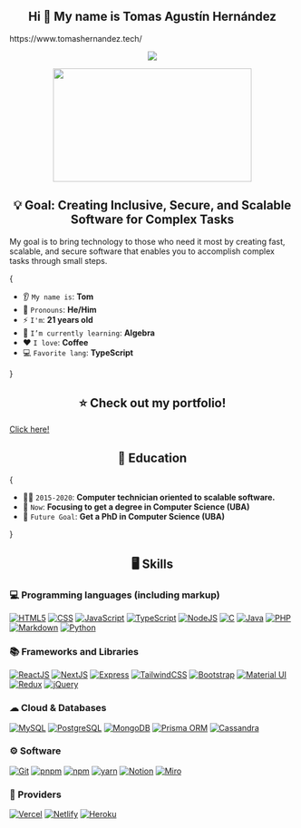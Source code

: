 <h2 align="center"> Hi 👋 My name is Tomas Agustín Hernández </h2>
<p> https://www.tomashernandez.tech/ </p>
<p align="center">
    <img src="https://komarev.com/ghpvc/?username=tomihq"/> 
</p>

<p align="center" style="object-fit: cover;">
    <img src="https://media.tenor.com/2ePv10lBD6EAAAAd/cat-kitty.gif" width=350 height=200 /> 
</p>

<h2 align="center">💡 Goal: Creating Inclusive, Secure, and Scalable Software for Complex Tasks</h2>
<p>My goal is to bring technology to those who need it most by creating fast, scalable, and secure software that enables you to accomplish complex tasks through small steps.</p>

{  

* 👂 `My name is`: **Tom**
* 👩 `Pronouns`: **He/Him**
* ⚡ `I'm`: **21 years old**
* 🌱 `I’m currently learning`: **Algebra**
* ❤️ `I love`: **Coffee**  
* 💻 `Favorite lang`: **TypeScript**
  
}




<h2 align="center"> ⭐ Check out my portfolio! </h2>
<a href="https://tomihq-portfolio-v2.vercel.app/" target="_blank"> Click here!</a>  


<h2 align="center">📘 Education </h2>
{  

* 👨‍🎓 `2015-2020`: **Computer technician oriented to scalable software.**
* 📘 `Now`: **Focusing to get a degree in Computer Science (UBA)**
* 🌟 `Future Goal`: **Get a PhD in Computer Science (UBA)**

}

<h2 align="center">🖥️ Skills </h2>
<h3> 💻 Programming languages (including markup) </h3>
<a href="https://img.shields.io/badge/HTML5-E34F26?style=for-the-badge&logo=html5&logoColor=white"><img alt="HTML5" src="https://img.shields.io/badge/HTML5-E34F26?style=for-the-badge&logo=html5&logoColor=white"></a>
<a href="https://img.shields.io/badge/CSS3-1572B6?style=for-the-badge&logo=css3&logoColor=white"><img alt="CSS" src="https://img.shields.io/badge/CSS3-1572B6?style=for-the-badge&logo=css3&logoColor=white"></a>
<a href="https://img.shields.io/badge/JavaScript-323330?style=for-the-badge&logo=javascript&logoColor=F7DF1E"><img alt="JavaScript" src="https://img.shields.io/badge/JavaScript-323330?style=for-the-badge&logo=javascript&logoColor=F7DF1E"></a>
<a href="https://img.shields.io/badge/TypeScript-007ACC?style=for-the-badge&logo=typescript&logoColor=white"><img alt="TypeScript" src="https://img.shields.io/badge/TypeScript-007ACC?style=for-the-badge&logo=typescript&logoColor=white"></a>
<a href="https://img.shields.io/badge/Node.js-43853D?style=for-the-badge&logo=node.js&logoColor=white"><img alt="NodeJS" src="https://img.shields.io/badge/Node.js-43853D?style=for-the-badge&logo=node.js&logoColor=white"></a>
<a href="https://img.shields.io/badge/C-00599C?style=for-the-badge&logo=c&logoColor=white"><img alt="C" src="https://img.shields.io/badge/C-00599C?style=for-the-badge&logo=c&logoColor=white"></a>
<a href="https://img.shields.io/badge/Java-ED8B00?style=for-the-badge&logo=openjdk&logoColor=white"><img alt="Java" src="https://img.shields.io/badge/Java-ED8B00?style=for-the-badge&logo=openjdk&logoColor=white"></a>
<a href="https://img.shields.io/badge/PHP-777BB4?style=for-the-badge&logo=php&logoColor=white"><img alt="PHP" src="https://img.shields.io/badge/PHP-777BB4?style=for-the-badge&logo=php&logoColor=white"></a>
<a href="https://img.shields.io/badge/Markdown-000000?style=for-the-badge&logo=markdown&logoColor=white"><img alt="Markdown" src="https://img.shields.io/badge/Markdown-000000?style=for-the-badge&logo=markdown&logoColor=white"></a>
<a href="https://img.shields.io/badge/Python-3776AB?style=for-the-badge&logo=python&logoColor=white"><img alt="Python" src="https://img.shields.io/badge/Python-3776AB?style=for-the-badge&logo=python&logoColor=white"></a>


<h3> 📚 Frameworks and Libraries </h3>
<a href="https://img.shields.io/badge/React-20232A?style=for-the-badge&logo=react&logoColor=61DAFB"><img alt="ReactJS" src="https://img.shields.io/badge/React-20232A?style=for-the-badge&logo=react&logoColor=61DAFB"></a>
<a href="https://img.shields.io/badge/Next-black?style=for-the-badge&logo=next.js&logoColor=white"><img alt="NextJS" src="https://img.shields.io/badge/Next-black?style=for-the-badge&logo=next.js&logoColor=white"></a>
<a href="https://img.shields.io/badge/Express.js-404D59?style=for-the-badge"><img alt="Express" src="https://img.shields.io/badge/Express.js-404D59?style=for-the-badge"></a>
<a href="https://img.shields.io/badge/Tailwind_CSS-38B2AC?style=for-the-badge&logo=tailwind-css&logoColor=white"><img alt="TailwindCSS" src="https://img.shields.io/badge/Tailwind_CSS-38B2AC?style=for-the-badge&logo=tailwind-css&logoColor=white"></a>
<a href="https://img.shields.io/badge/Bootstrap-563D7C?style=for-the-badge&logo=bootstrap&logoColor=white"><img alt="Bootstrap" src="https://img.shields.io/badge/Bootstrap-563D7C?style=for-the-badge&logo=bootstrap&logoColor=white"></a>
<a href="https://img.shields.io/badge/Material--UI-0081CB?style=for-the-badge&logo=material-ui&logoColor=white"><img alt="Material UI" src="https://img.shields.io/badge/Material--UI-0081CB?style=for-the-badge&logo=material-ui&logoColor=white"></a>
<a href="https://img.shields.io/badge/Redux-593D88?style=for-the-badge&logo=redux&logoColor=white"><img alt="Redux" src="https://img.shields.io/badge/Redux-593D88?style=for-the-badge&logo=redux&logoColor=white"></a>
<a href="https://img.shields.io/badge/jQuery-0769AD?style=for-the-badge&logo=jquery&logoColor=white"><img alt="jQuery" src="https://img.shields.io/badge/jQuery-0769AD?style=for-the-badge&logo=jquery&logoColor=white"></a>
<h3> ☁ Cloud & Databases </h3>
<a href="https://img.shields.io/badge/MySQL-00000F?style=for-the-badge&logo=mysql&logoColor=white"><img alt="MySQL" src="https://img.shields.io/badge/MySQL-00000F?style=for-the-badge&logo=mysql&logoColor=white"></a>
<a href="https://img.shields.io/badge/PostgreSQL-316192?style=for-the-badge&logo=postgresql&logoColor=white"><img alt="PostgreSQL" src="https://img.shields.io/badge/PostgreSQL-316192?style=for-the-badge&logo=postgresql&logoColor=white"></a>
<a href="https://img.shields.io/badge/MongoDB-4EA94B?style=for-the-badge&logo=mongodb&logoColor=white"><img alt="MongoDB" src="https://img.shields.io/badge/MongoDB-4EA94B?style=for-the-badge&logo=mongodb&logoColor=white"></a>
<a href="https://img.shields.io/badge/Prisma-3982CE?style=for-the-badge&logo=Prisma&logoColor=white"><img alt="Prisma ORM" src="https://img.shields.io/badge/Prisma-3982CE?style=for-the-badge&logo=Prisma&logoColor=white"></a>
<a href="https://img.shields.io/badge/Cassandra-1287B1?style=for-the-badge&logo=apache%20cassandra&logoColor=white"><img alt="Cassandra" src="https://img.shields.io/badge/Cassandra-1287B1?style=for-the-badge&logo=apache%20cassandra&logoColor=white"></a>

<h3> ⚙ Software </h3>
<a href="https://img.shields.io/badge/GIT-E44C30?style=for-the-badge&logo=git&logoColor=white"><img alt="Git" src="https://img.shields.io/badge/GIT-E44C30?style=for-the-badge&logo=git&logoColor=white"></a>
<a href="https://img.shields.io/badge/pnpm-%234a4a4a.svg?style=for-the-badge&logo=pnpm&logoColor=f69220"><img alt="pnpm" src="https://img.shields.io/badge/pnpm-%234a4a4a.svg?style=for-the-badge&logo=pnpm&logoColor=f69220"></a>
<a href="https://img.shields.io/badge/NPM-%23CB3837.svg?style=for-the-badge&logo=npm&logoColor=white"><img alt="npm" src="https://img.shields.io/badge/NPM-%23CB3837.svg?style=for-the-badge&logo=npm&logoColor=white"></a>
<a href="https://img.shields.io/badge/yarn-%232C8EBB.svg?style=for-the-badge&logo=yarn&logoColor=white"><img alt="yarn" src="https://img.shields.io/badge/yarn-%232C8EBB.svg?style=for-the-badge&logo=yarn&logoColor=white"></a>
<a href="https://img.shields.io/badge/Notion-000000?style=for-the-badge&logo=notion&logoColor=white"><img alt="Notion" src="https://img.shields.io/badge/Notion-000000?style=for-the-badge&logo=notion&logoColor=white"></a>
<a href="https://img.shields.io/badge/Miro-050038?style=for-the-badge&logo=Miro&logoColor=white"><img alt="Miro" src="https://img.shields.io/badge/Miro-050038?style=for-the-badge&logo=Miro&logoColor=white"></a>

<h3> 🔌 Providers </h3>
<a href="https://img.shields.io/badge/Vercel-000000?style=for-the-badge&logo=vercel&logoColor=white"><img alt="Vercel" src="https://img.shields.io/badge/Vercel-000000?style=for-the-badge&logo=vercel&logoColor=white"></a>
<a href="https://img.shields.io/badge/Netlify-00C7B7?style=for-the-badge&logo=netlify&logoColor=white"><img alt="Netlify" src="https://img.shields.io/badge/Netlify-00C7B7?style=for-the-badge&logo=netlify&logoColor=white"></a>
<a href="https://img.shields.io/badge/Heroku-430098?style=for-the-badge&logo=heroku&logoColor=white"><img alt="Heroku" src="https://img.shields.io/badge/Heroku-430098?style=for-the-badge&logo=heroku&logoColor=white"></a>
